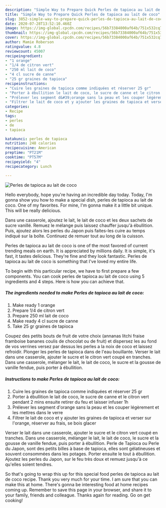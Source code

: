 ```yaml
---
description: "Simple Way to Prepare Quick Perles de tapioca au lait de coco"
title: "Simple Way to Prepare Quick Perles de tapioca au lait de coco"
slug: 3852-simple-way-to-prepare-quick-perles-de-tapioca-au-lait-de-coco
date: 2020-07-28T13:52:10.460Z
image: https://img-global.cpcdn.com/recipes/56b73384000af64b/751x532cq70/perles-de-tapioca-au-lait-de-coco-photo-principale-de-la-recette.jpg
thumbnail: https://img-global.cpcdn.com/recipes/56b73384000af64b/751x532cq70/perles-de-tapioca-au-lait-de-coco-photo-principale-de-la-recette.jpg
cover: https://img-global.cpcdn.com/recipes/56b73384000af64b/751x532cq70/perles-de-tapioca-au-lait-de-coco-photo-principale-de-la-recette.jpg
author: Mamie Roberson
ratingvalue: 4.8
reviewcount: 45007
recipeingredient:
- "1 orange"
- "1/4 de citron vert"
- "250 ml lait de coco"
- "4 cl sucre de canne"
- "25 gr graines de tapioca"
recipeinstructions:
- "Cuire les graines de tapioca comme indiquées et réserver 25 gr"
- "Porter à ébullition le lait de coco, le sucre de canne et le citron vert pendant 2 mins ensuite retirer du feu et laisser infuser 1h"
- "Prélever les segment d&#39;orange sans la peau et les couper légèrement et les mettres dans le verre"
- "Filtrer le lait de coco et y ajouter les graines de tapioca et verser sur l&#39;orange, réserver au frais, se bois glacer"
categories:
- Recipe
tags:
- perles
- de
- tapioca

katakunci: perles de tapioca 
nutrition: 248 calories
recipecuisine: American
preptime: "PT21M"
cooktime: "PT57M"
recipeyield: "4"
recipecategory: Lunch

---
```



![Perles de tapioca au lait de coco](https://img-global.cpcdn.com/recipes/56b73384000af64b/751x532cq70/perles-de-tapioca-au-lait-de-coco-photo-principale-de-la-recette.jpg)

Hello everybody, hope you're having an incredible day today. Today, I'm gonna show you how to make a special dish, perles de tapioca au lait de coco. One of my favorites. For mine, I'm gonna make it a little bit unique. This will be really delicious.

Dans une casserole, ajoutez le lait, le lait de coco et les deux sachets de sucre vanillé. Remuez le mélange puis laissez chauffer jusqu&#39;à ébullition. Puis, ajoutez alors les perles du Japon puis faites-les cuire au temps indiqué sur la boîte. Continuez de remuer tout au long de la cuisson.

Perles de tapioca au lait de coco is one of the most favored of current trending meals on earth. It is appreciated by millions daily. It is simple, it's fast, it tastes delicious. They're fine and they look fantastic. Perles de tapioca au lait de coco is something that I've loved my entire life.


To begin with this particular recipe, we have to first prepare a few components. You can cook perles de tapioca au lait de coco using 5 ingredients and 4 steps. Here is how you can achieve that.

<!--inarticleads1-->

##### The ingredients needed to make Perles de tapioca au lait de coco:

1. Make ready 1 orange
1. Prepare 1/4 de citron vert
1. Prepare 250 ml lait de coco
1. Make ready 4 cl sucre de canne
1. Take 25 gr graines de tapioca


Coupez des petits bouts de fruit de votre choix (annanas litchi fraise framboise bananes coulis de chocolat ou de fruit) et dispersez les au fond de vos verrines versez par dessus les perles a la noix de coco et laissez refroidir. Plonger les perles de tapioca dans de l&#39;eau bouillante. Verser le lait dans une casserole, ajouter le sucre et le citron vert coupé en tranches. Dans une casserole, mélanger le lait, le lait de coco, le sucre et la gousse de vanille fendue, puis porter à ébullition. 

<!--inarticleads2-->

##### Instructions to make Perles de tapioca au lait de coco:

1. Cuire les graines de tapioca comme indiquées et réserver 25 gr
1. Porter à ébullition le lait de coco, le sucre de canne et le citron vert pendant 2 mins ensuite retirer du feu et laisser infuser 1h
1. Prélever les segment d&#39;orange sans la peau et les couper légèrement et les mettres dans le verre
1. Filtrer le lait de coco et y ajouter les graines de tapioca et verser sur l&#39;orange, réserver au frais, se bois glacer


Verser le lait dans une casserole, ajouter le sucre et le citron vert coupé en tranches. Dans une casserole, mélanger le lait, le lait de coco, le sucre et la gousse de vanille fendue, puis porter à ébullition. Perle de Tapioca ou Perle du Japon, sont des petits billes à base de tapioca, elles sont gélatineuses et souvent consommées dans les potages. Porter ensuite le tout à ébullition. Ajoutez les perles du Japon, sur le feu très doux et remuez jusqu&#39;à ce qu&#39;elles soient tendres. 

So that's going to wrap this up for this special food perles de tapioca au lait de coco recipe. Thank you very much for your time. I am sure that you can make this at home. There's gonna be interesting food at home recipes coming up. Remember to save this page in your browser, and share it to your family, friends and colleague. Thanks again for reading. Go on get cooking!
